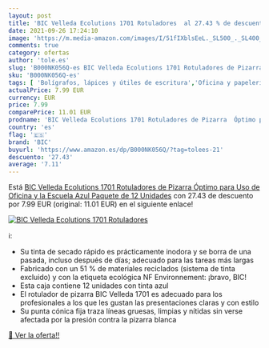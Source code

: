 ```yaml
---
layout: post
title: 'BIC Velleda Ecolutions 1701 Rotuladores  al 27.43 % de descuento'
date: 2021-09-26 17:24:10
image: 'https://m.media-amazon.com/images/I/51fIXblsEeL._SL500_._SL400_.jpg'
comments: true
category: ofertas
author: 'tole.es'
slug: 'B000NK056Q-es BIC Velleda Ecolutions 1701 Rotuladores de Pizarra Óptimo...'
sku: 'B000NK056Q-es'
tags: [ 'Bolígrafos, lápices y útiles de escritura','Oficina y papelería','Rotuladores para pizarra','Rotuladores y subrayadores','bic','rotuladores', ]
actualPrice: 7.99 EUR
currency: EUR
price: 7.99
comparePrice: 11.01 EUR
prodname: 'BIC Velleda Ecolutions 1701 Rotuladores de Pizarra  Óptimo para Uso de Oficina y la Escuela  Azul  Paquete de 12 Unidades'
country: 'es'
flag: '🇪🇸'
brand: 'BIC'
buyurl: 'https://www.amazon.es/dp/B000NK056Q/?tag=tolees-21'
descuento: '27.43'
average: '7.11'
---
```


Está [BIC Velleda Ecolutions 1701 Rotuladores de Pizarra  Óptimo para Uso de Oficina y la Escuela  Azul  Paquete de 12 Unidades](https://www.amazon.es/dp/B000NK056Q/?tag=tolees-21) con 27.43 de descuento por 7.99 EUR (original: 11.01 EUR) en el siguiente enlace!

[![BIC Velleda Ecolutions 1701 Rotuladores ](https://m.media-amazon.com/images/I/51fIXblsEeL._SL500_._SL400_.jpg)](https://www.amazon.es/dp/B000NK056Q/?tag=tolees-21)

ℹ️:

- Su tinta de secado rápido es prácticamente inodora y se borra de una pasada, incluso después de días; adecuado para las tareas más largas
- Fabricado con un 51 % de materiales reciclados (sistema de tinta excluido) y con la etiqueta ecológica NF Environnement: ¡bravo, BIC!
- Esta caja contiene 12 unidades con tinta azul
- El rotulador de pizarra BIC Velleda 1701 es adecuado para los profesionales a los que les gustan las presentaciones claras y con estilo
- Su punta cónica fija traza líneas gruesas, limpias y nítidas sin verse afectada por la presión contra la pizarra blanca

[🛒 Ver la oferta!!](https://www.amazon.es/dp/B000NK056Q/?tag=tolees-21)
